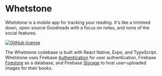 # Whetstone

Whetstone is a mobile app for tracking your reading. It's like a trimmed down, open-source Goodreads with a focus on notes, and none of the social features.

[![GitHub license](https://img.shields.io/github/license/phrazzld/whetstone)](https://github.com/phrazzld/whetstone/blob/master/LICENSE)

The Whetstone codebase is built with React Native, Expo, and TypeScript. Whetstone uses Firebase [Authentication](https://firebase.google.com/products/auth) for user authentication, Firebase [Firestore](https://firebase.google.com/products/firestore) as a database, and Firebase [Storage](https://firebase.google.com/products/storage) to host user-uploaded images for their books.
